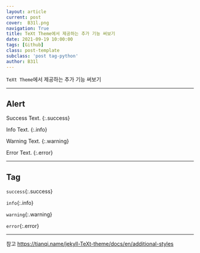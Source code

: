 ```yaml
---
layout: article
current: post
cover:  B31l.png
navigation: True
title: TeXt Theme에서 제공하는 추가 기능 써보기
date: 2021-09-19 10:00:00
tags: [Github]
class: post-template
subclass: 'post tag-python'
author: B31l
---
```




`TeXt Theme`에서 제공하는 추가 기능 써보기



---



## Alert

Success Text.  {:.success}

Info Text.  {:.info}

Warning Text.  {:.warning}

Error Text.  {:.error}



---



## Tag

`success`{:.success}

`info`{:.info}

`warning`{:.warning}

`error`{:.error}



---



참고 <https://tianqi.name/jekyll-TeXt-theme/docs/en/additional-styles>

